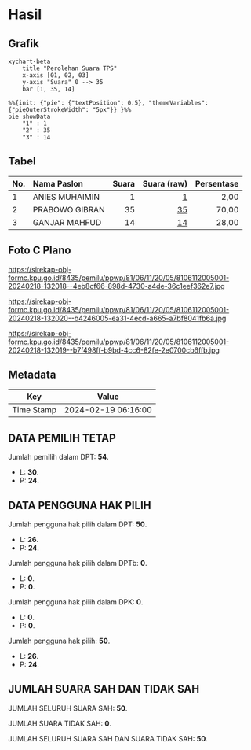 # Hasil

## Grafik

```mermaid
xychart-beta
    title "Perolehan Suara TPS"
    x-axis [01, 02, 03]
    y-axis "Suara" 0 --> 35
    bar [1, 35, 14]
```

```mermaid
%%{init: {"pie": {"textPosition": 0.5}, "themeVariables": {"pieOuterStrokeWidth": "5px"}} }%%
pie showData
    "1" : 1
    "2" : 35
    "3" : 14
```

## Tabel

| No. | Nama Paslon    | Suara | Suara (raw) | Persentase |
|:--- |:-------------- | -----:| -----------:| ----------:|
| 1   | ANIES MUHAIMIN | 1     | [1][p-1]    | 2,00       |
| 2   | PRABOWO GIBRAN | 35    | [35][p-2]   | 70,00      |
| 3   | GANJAR MAHFUD  | 14    | [14][p-3]   | 28,00      |


[p-1]: https://github.com/gigit-pemilu/pemilu-2024-81-maluku/blob/main/pilpres/hitung-suara/sub/81-maluku/sub/06-seram-bagian-barat/sub/11-elpaputih/sub/2005-watui/sub/001-tps/sub/paslon-1.txt
[p-2]: https://github.com/gigit-pemilu/pemilu-2024-81-maluku/blob/main/pilpres/hitung-suara/sub/81-maluku/sub/06-seram-bagian-barat/sub/11-elpaputih/sub/2005-watui/sub/001-tps/sub/paslon-2.txt
[p-3]: https://github.com/gigit-pemilu/pemilu-2024-81-maluku/blob/main/pilpres/hitung-suara/sub/81-maluku/sub/06-seram-bagian-barat/sub/11-elpaputih/sub/2005-watui/sub/001-tps/sub/paslon-3.txt

## Foto C Plano

https://sirekap-obj-formc.kpu.go.id/8435/pemilu/ppwp/81/06/11/20/05/8106112005001-20240218-132018--4eb8cf66-898d-4730-a4de-36c1eef362e7.jpg

https://sirekap-obj-formc.kpu.go.id/8435/pemilu/ppwp/81/06/11/20/05/8106112005001-20240218-132020--b4246005-ea31-4ecd-a665-a7bf8041fb6a.jpg

https://sirekap-obj-formc.kpu.go.id/8435/pemilu/ppwp/81/06/11/20/05/8106112005001-20240218-132019--b7f498ff-b9bd-4cc6-82fe-2e0700cb6ffb.jpg


## Metadata

| Key        | Value               |
| ---------- | ------------------- |
| Time Stamp | 2024-02-19 06:16:00 |


## DATA PEMILIH TETAP

Jumlah pemilih dalam DPT: **54**.
 * L: **30**.
 * P: **24**.

## DATA PENGGUNA HAK PILIH

Jumlah pengguna hak pilih dalam DPT: **50**.
 * L: **26**.
 * P: **24**.

Jumlah pengguna hak pilih dalam DPTb: **0**.
 * L: **0**.
 * P: **0**.

Jumlah pengguna hak pilih dalam DPK: **0**.
 * L: **0**.
 * P: **0**.

Jumlah pengguna hak pilih: **50**.
 * L: **26**.
 * P: **24**.

## JUMLAH SUARA SAH DAN TIDAK SAH

JUMLAH SELURUH SUARA SAH: **50**.

JUMLAH SUARA TIDAK SAH: **0**.

JUMLAH SELURUH SUARA SAH DAN SUARA TIDAK SAH: **50**.


